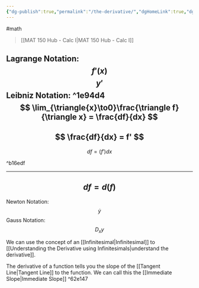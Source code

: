 ```yaml
---
{"dg-publish":true,"permalink":"/the-derivative/","dgHomeLink":true,"dgPassFrontmatter":false}
---
```


#math 
> [[MAT 150 Hub - Calc I|MAT 150 Hub - Calc I]]

Lagrange Notation:
$$
f'(x)
$$
$$
y'
$$
Leibniz Notation: ^1e94d4
$$
\lim_{\triangle{x}\to0}\frac{\triangle f}{\triangle x} = \frac{df}{dx}
$$
---
$$
\frac{df}{dx} = f'
$$
---
$$
df=(f') dx
$$

^b16edf

---
$$
df=d(f) 
$$
---
Newton Notation:
$$
\dot y
$$
Gauss Notation:
$$
D_{x}y
$$

We can use the concept of an [[Infinitesimal|Infinitesimal]] to [[Understanding the Derivative using Infinitesimals|understand the derivative]].

The derivative of a function tells you the slope of the [[Tangent Line|Tangent Line]] to the function. We can call this the [[Immediate Slope|Immediate Slope]] ^62e147